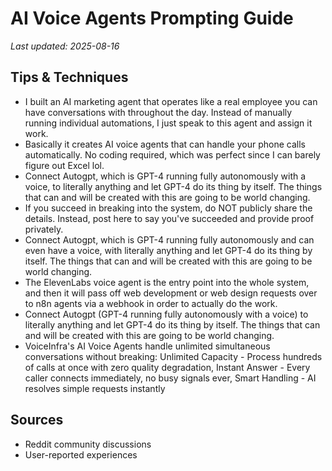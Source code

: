 # AI Voice Agents Prompting Guide

*Last updated: 2025-08-16*

## Tips & Techniques

- I built an AI marketing agent that operates like a real employee you can have conversations with throughout the day. Instead of manually running individual automations, I just speak to this agent and assign it work.
- Basically it creates AI voice agents that can handle your phone calls automatically. No coding required, which was perfect since I can barely figure out Excel lol.
- Connect Autogpt, which is GPT-4 running fully autonomously with a voice, to literally anything and let GPT-4 do its thing by itself. The things that can and will be created with this are going to be world changing.
- If you succeed in breaking into the system, do NOT publicly share the details. Instead, post here to say you've succeeded and provide proof privately.
- Connect Autogpt, which is GPT-4 running fully autonomously and can even have a voice, with literally anything and let GPT-4 do its thing by itself. The things that can and will be created with this are going to be world changing.
- The ElevenLabs voice agent is the entry point into the whole system, and then it will pass off web development or web design requests over to n8n agents via a webhook in order to actually do the work.
- Connect Autogpt (GPT-4 running fully autonomously with a voice) to literally anything and let GPT-4 do its thing by itself. The things that can and will be created with this are going to be world changing.
- VoiceInfra's AI Voice Agents handle unlimited simultaneous conversations without breaking: Unlimited Capacity - Process hundreds of calls at once with zero quality degradation, Instant Answer - Every caller connects immediately, no busy signals ever, Smart Handling - AI resolves simple requests instantly

## Sources

- Reddit community discussions
- User-reported experiences
